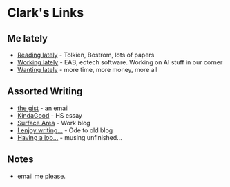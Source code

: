 # Clark's Links

## Me lately
- [Reading lately](https://www.amazon.com/Deep-Utopia-Meaning-Solved-World/dp/1646871642/ref=sr_1_1?crid=PZUM9A3VC3I8&dib=eyJ2IjoiMSJ9.UzwOJwGV6mvve3LMuG3oOK1dA66Eq5Qz54aJQPJ6O3EmavW3jz4GYcR_-0-3oIOOAWsS5Vvg42R72YGtZFD_r5S3S0on0hURfr6HydV1IKzTvzrgWV2wyYfIjGIrlyMyTUNCwWAh3P1Mzp8A8aFO7rJ570DR1VahJbV6hw-0YQoQaKm9sB7CvApOGQF8jyI-bdZqmJQm1-cE1vcI0fG2ZGJKoxcRyp1rkqDFMm-RkmQ.p4rgrqrYj6-j1nYFFMlzFjC8SsjMPdNkSkswKHJ3Li4&dib_tag=se&keywords=deep+utopia&qid=1737600741&sprefix=deep+utopia%2Caps%2C126&sr=8-1) - Tolkien, Bostrom, lots of papers
- [Working lately](https://eab.com) - EAB, edtech software. Working on AI stuff in our corner
- [Wanting lately](https://bambulab.com/en-us/a1-mini) - more time, more money, more all

## Assorted Writing 
- [the gist](https://docs.google.com/document/d/17YsfDxDWdM73RQhFhJJyKyXT4kYiOZH4EJXWw0dw7e4/edit?usp=sharing) - an email
- [KindaGood](https://docs.google.com/document/d/0B0eWJ4ngbAoiVndlM0xkQ1pzbllYOEtzYVNVWlFSbjFfbHdJ/edit?usp=sharing&ouid=107049042658175198549&resourcekey=0-zwXHYnl1UaFgAXj-PGNABQ&rtpof=true&sd=true) - HS essay
- [Surface Area](https://docs.google.com/document/d/124ETCuAw2E5Z4jiBmy-XLiOSl641oem8PFQYWXN2s1c/edit?usp=sharing) - Work blog
- [I enjoy writing...](https://docs.google.com/document/d/1r2pLFmw9eeaV-7xPRVF1XAo31zYIRgq33zHnQ_GJ2-E/edit?usp=sharing) - Ode to old blog
- [Having a job...](https://docs.google.com/document/d/1Z4QvPfImosGBwY-H87hYshWqcx6ImQababwHFFs5lX0/edit?usp=sharing) - musing unfinished...

## Notes
- email me please.